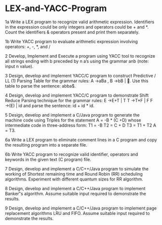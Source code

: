 # LEX-and-YACC-Program

1a  Write a LEX program to recognize valid arithmetic expression. Identifiers in the
expression could be only integers and operators could be + and *. Count the identifiers
& operators present and print them separately.

1b  Write YACC program to evaluate arithmetic expression involving operators: +, -, *, and /

2  Develop, Implement and Execute a program using YACC tool to recognize all strings
ending with b preceded by n a’s using the grammar anb (note: input n value).

3  Design, develop and implement YACC/C program to construct Predictive / LL (1)
Parsing Table for the grammar rules: A →aBa , B →bB | . Use this table to parse the
sentence: abba$.

4  Design, develop and implement YACC/C program to demonstrate Shift Reduce Parsing
technique for the grammar rules:
 E →E+T | T
 T →T*F | F
 F →(E) | id
and parse the sentence: id + id * id.

5  Design, develop and implement a C/Java program to generate the machine code using
Triples for the statement A = -B * (C +D) whose intermediate code in three-address form:
 T1 = -B
 T2 = C + D
 T3 = T1 + T2
 A = T3.
 
6a  Write a LEX program to eliminate comment lines in a C program and copy the resulting
program into a separate file.

6b  Write YACC program to recognize valid identifier, operators and keywords in the given
text (C program) file.

7  Design, develop and implement a C/C++/Java program to simulate the working of
Shortest remaining time and Round Robin (RR) scheduling algorithms. Experiment with
different quantum sizes for RR algorithm.

8  Design, develop and implement a C/C++/Java program to implement Banker‟s
algorithm. Assume suitable input required to demonstrate the results.

9  Design, develop and implement a C/C++/Java program to implement page replacement
algorithms LRU and FIFO. Assume suitable input required to demonstrate the results.
